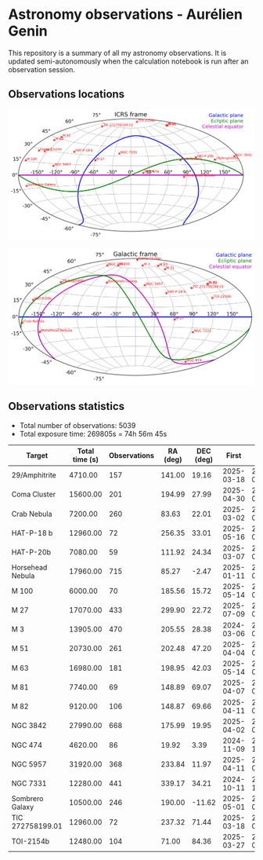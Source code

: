 # Astronomy observations - Aurélien Genin

This repository is a summary of all my astronomy observations. It is updated semi-autonomously when the calculation notebook is run after an observation session.

## Observations locations

![Map of my observations in the ICRS frame](images/astro_target-ICRS_database.png)

![Map of my observations in the Galactic frame](images/astro_target-GAL_database.png)

## Observations statistics

* Total number of observations: 5039
* Total exposure time: 269805s = 74h 56m 45s

| Target           |   Total time (s) |   Observations |   RA (deg) |   DEC (deg) | First      | Last       |
|------------------|------------------|----------------|------------|-------------|------------|------------|
| 29/Amphitrite    |          4710.00 |            157 |     141.00 |       19.16 | 2025-03-18 | 2025-03-18 |
| Coma Cluster     |         15600.00 |            201 |     194.99 |       27.99 | 2025-04-30 | 2025-05-01 |
| Crab Nebula      |          7200.00 |            260 |      83.63 |       22.01 | 2025-03-02 | 2025-03-02 |
| HAT-P-18 b       |         12960.00 |             72 |     256.35 |       33.01 | 2025-05-16 | 2025-05-16 |
| HAT-P-20b        |          7080.00 |             59 |     111.92 |       24.34 | 2025-03-07 | 2025-03-08 |
| Horsehead Nebula |         17960.00 |            715 |      85.27 |       -2.47 | 2025-01-11 | 2025-01-12 |
| M 100            |          6000.00 |             70 |     185.56 |       15.72 | 2025-05-14 | 2025-05-14 |
| M 27             |         17070.00 |            433 |     299.90 |       22.72 | 2025-07-09 | 2025-07-10 |
| M 3              |         13905.00 |            470 |     205.55 |       28.38 | 2024-03-06 | 2025-04-11 |
| M 51             |         20730.00 |            261 |     202.48 |       47.20 | 2025-04-04 | 2025-04-05 |
| M 63             |         16980.00 |            181 |     198.95 |       42.03 | 2025-05-14 | 2025-05-15 |
| M 81             |          7740.00 |             69 |     148.89 |       69.07 | 2025-04-07 | 2025-04-07 |
| M 82             |          9120.00 |            106 |     148.87 |       69.66 | 2025-04-11 | 2025-04-11 |
| NGC 3842         |         27990.00 |            668 |     175.99 |       19.95 | 2025-04-02 | 2025-04-03 |
| NGC 474          |          4620.00 |             86 |      19.92 |        3.39 | 2024-11-09 | 2024-11-15 |
| NGC 5957         |         31920.00 |            368 |     233.84 |       11.97 | 2025-04-11 | 2025-05-14 |
| NGC 7331         |         12280.00 |            441 |     339.17 |       34.21 | 2024-10-11 | 2024-11-01 |
| Sombrero Galaxy  |         10500.00 |            246 |     190.00 |      -11.62 | 2025-05-01 | 2025-05-01 |
| TIC 272758199.01 |         12960.00 |             72 |     237.32 |       71.44 | 2025-03-18 | 2025-03-19 |
| TOI-2154b        |         12480.00 |            104 |      71.00 |       84.36 | 2025-03-27 | 2025-03-27 |

